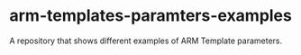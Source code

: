 # arm-templates-paramters-examples
 A repository that shows different examples of ARM Template parameters.
